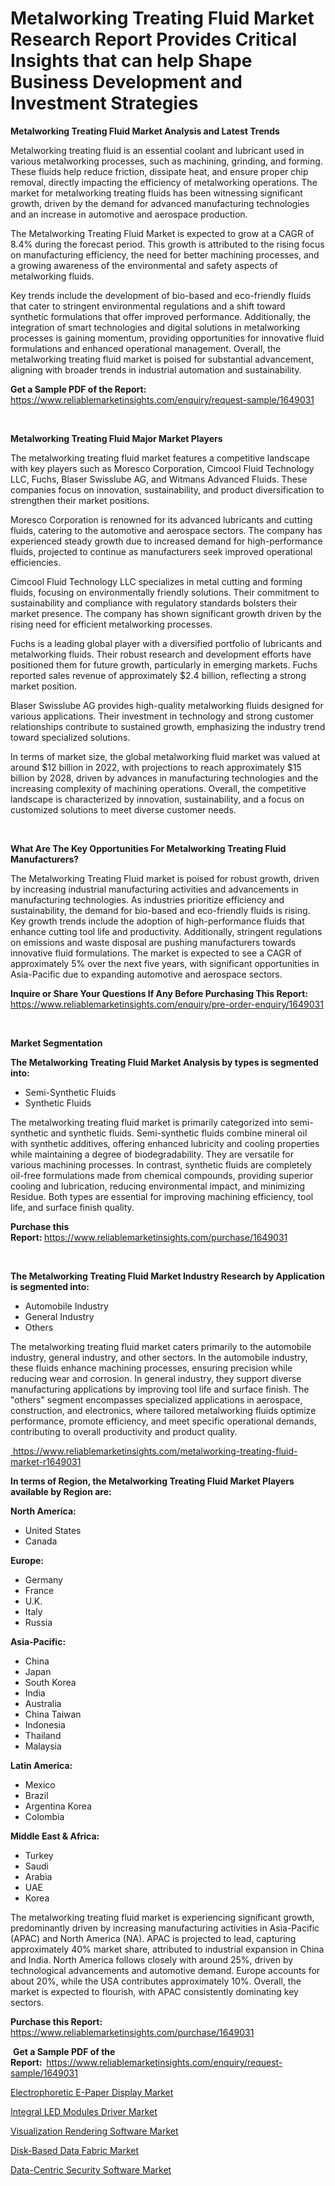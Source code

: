 <p><h1>Metalworking Treating Fluid Market Research Report Provides Critical Insights that can help Shape Business Development and Investment Strategies</h1></p><p><strong>Metalworking Treating Fluid Market Analysis and Latest Trends</strong></p>
<p><p>Metalworking treating fluid is an essential coolant and lubricant used in various metalworking processes, such as machining, grinding, and forming. These fluids help reduce friction, dissipate heat, and ensure proper chip removal, directly impacting the efficiency of metalworking operations. The market for metalworking treating fluids has been witnessing significant growth, driven by the demand for advanced manufacturing technologies and an increase in automotive and aerospace production. </p><p>The Metalworking Treating Fluid Market is expected to grow at a CAGR of 8.4% during the forecast period. This growth is attributed to the rising focus on manufacturing efficiency, the need for better machining processes, and a growing awareness of the environmental and safety aspects of metalworking fluids. </p><p>Key trends include the development of bio-based and eco-friendly fluids that cater to stringent environmental regulations and a shift toward synthetic formulations that offer improved performance. Additionally, the integration of smart technologies and digital solutions in metalworking processes is gaining momentum, providing opportunities for innovative fluid formulations and enhanced operational management. Overall, the metalworking treating fluid market is poised for substantial advancement, aligning with broader trends in industrial automation and sustainability.</p></p>
<p><strong>Get a Sample PDF of the Report:&nbsp;</strong> <a href="https://www.reliablemarketinsights.com/enquiry/request-sample/1649031?utm_campaign=1288&utm_medium=2&utm_source=Github&utm_content=ia&utm_term=15102024&utm_id=metalworking-treating-fluid">https://www.reliablemarketinsights.com/enquiry/request-sample/1649031</a></p>
<p>&nbsp;</p>
<p><strong>Metalworking Treating Fluid Major Market Players</strong></p>
<p><p>The metalworking treating fluid market features a competitive landscape with key players such as Moresco Corporation, Cimcool Fluid Technology LLC, Fuchs, Blaser Swisslube AG, and Witmans Advanced Fluids. These companies focus on innovation, sustainability, and product diversification to strengthen their market positions.</p><p>Moresco Corporation is renowned for its advanced lubricants and cutting fluids, catering to the automotive and aerospace sectors. The company has experienced steady growth due to increased demand for high-performance fluids, projected to continue as manufacturers seek improved operational efficiencies.</p><p>Cimcool Fluid Technology LLC specializes in metal cutting and forming fluids, focusing on environmentally friendly solutions. Their commitment to sustainability and compliance with regulatory standards bolsters their market presence. The company has shown significant growth driven by the rising need for efficient metalworking processes.</p><p>Fuchs is a leading global player with a diversified portfolio of lubricants and metalworking fluids. Their robust research and development efforts have positioned them for future growth, particularly in emerging markets. Fuchs reported sales revenue of approximately $2.4 billion, reflecting a strong market position.</p><p>Blaser Swisslube AG provides high-quality metalworking fluids designed for various applications. Their investment in technology and strong customer relationships contribute to sustained growth, emphasizing the industry trend toward specialized solutions.</p><p>In terms of market size, the global metalworking fluid market was valued at around $12 billion in 2022, with projections to reach approximately $15 billion by 2028, driven by advances in manufacturing technologies and the increasing complexity of machining operations. Overall, the competitive landscape is characterized by innovation, sustainability, and a focus on customized solutions to meet diverse customer needs.</p></p>
<p>&nbsp;</p>
<p><strong>What Are The Key Opportunities For Metalworking Treating Fluid Manufacturers?</strong></p>
<p><p>The Metalworking Treating Fluid market is poised for robust growth, driven by increasing industrial manufacturing activities and advancements in manufacturing technologies. As industries prioritize efficiency and sustainability, the demand for bio-based and eco-friendly fluids is rising. Key growth trends include the adoption of high-performance fluids that enhance cutting tool life and productivity. Additionally, stringent regulations on emissions and waste disposal are pushing manufacturers towards innovative fluid formulations. The market is expected to see a CAGR of approximately 5% over the next five years, with significant opportunities in Asia-Pacific due to expanding automotive and aerospace sectors.</p></p>
<p><strong>Inquire or Share Your Questions If Any Before Purchasing This Report:</strong> <a href="https://www.reliablemarketinsights.com/enquiry/pre-order-enquiry/1649031?utm_campaign=1288&utm_medium=2&utm_source=Github&utm_content=ia&utm_term=15102024&utm_id=metalworking-treating-fluid">https://www.reliablemarketinsights.com/enquiry/pre-order-enquiry/1649031</a></p>
<p>&nbsp;</p>
<p><strong>Market Segmentation</strong></p>
<p><strong>The Metalworking Treating Fluid Market Analysis by types is segmented into:</strong></p>
<p><ul><li>Semi-Synthetic Fluids</li><li>Synthetic Fluids</li></ul></p>
<p><p>The metalworking treating fluid market is primarily categorized into semi-synthetic and synthetic fluids. Semi-synthetic fluids combine mineral oil with synthetic additives, offering enhanced lubricity and cooling properties while maintaining a degree of biodegradability. They are versatile for various machining processes. In contrast, synthetic fluids are completely oil-free formulations made from chemical compounds, providing superior cooling and lubrication, reducing environmental impact, and minimizing Residue. Both types are essential for improving machining efficiency, tool life, and surface finish quality.</p></p>
<p><strong>Purchase this Report:&nbsp;</strong><a href="https://www.reliablemarketinsights.com/purchase/1649031?utm_campaign=1288&utm_medium=2&utm_source=Github&utm_content=ia&utm_term=15102024&utm_id=metalworking-treating-fluid">https://www.reliablemarketinsights.com/purchase/1649031</a></p>
<p>&nbsp;</p>
<p><strong>The Metalworking Treating Fluid Market Industry Research by Application is segmented into:</strong></p>
<p><ul><li>Automobile Industry</li><li>General Industry</li><li>Others</li></ul></p>
<p><p>The metalworking treating fluid market caters primarily to the automobile industry, general industry, and other sectors. In the automobile industry, these fluids enhance machining processes, ensuring precision while reducing wear and corrosion. In general industry, they support diverse manufacturing applications by improving tool life and surface finish. The "others" segment encompasses specialized applications in aerospace, construction, and electronics, where tailored metalworking fluids optimize performance, promote efficiency, and meet specific operational demands, contributing to overall productivity and product quality.</p></p>
<p><a href="https://www.reliablemarketinsights.com/metalworking-treating-fluid-market-r1649031?utm_campaign=1288&utm_medium=2&utm_source=Github&utm_content=ia&utm_term=15102024&utm_id=metalworking-treating-fluid">&nbsp;https://www.reliablemarketinsights.com/metalworking-treating-fluid-market-r1649031</a></p>
<p><strong>In terms of Region, the Metalworking Treating Fluid Market Players available by Region are:</strong></p>
<p>
    <p> <strong> North America: </strong>
        <ul>
            <li>United States</li>
            <li>Canada</li>
        </ul>
        </p> 
    <p> <strong> Europe: </strong>
        <ul>
            <li>Germany</li>
            <li>France</li>
            <li>U.K.</li>
            <li>Italy</li>
            <li>Russia</li>
        </ul>
        </p> 
    <p> <strong> Asia-Pacific: </strong>
        <ul>
            <li>China</li>
            <li>Japan</li>
            <li>South Korea</li>
            <li>India</li>
            <li>Australia</li>
            <li>China Taiwan</li>
            <li>Indonesia</li>
            <li>Thailand</li>
            <li>Malaysia</li>
        </ul>
        </p> 
    <p> <strong> Latin America: </strong>
        <ul>
            <li>Mexico</li>
            <li>Brazil</li>
            <li>Argentina Korea</li>
            <li>Colombia</li>
        </ul>
        </p> 
    <p> <strong> Middle East & Africa: </strong>
        <ul>
            <li>Turkey</li>
            <li>Saudi</li>
            <li>Arabia</li>
            <li>UAE</li>
            <li>Korea</li>
        </ul>
    </p>
    </p>
<p><p>The metalworking treating fluid market is experiencing significant growth, predominantly driven by increasing manufacturing activities in Asia-Pacific (APAC) and North America (NA). APAC is projected to lead, capturing approximately 40% market share, attributed to industrial expansion in China and India. North America follows closely with around 25%, driven by technological advancements and automotive demand. Europe accounts for about 20%, while the USA contributes approximately 10%. Overall, the market is expected to flourish, with APAC consistently dominating key sectors.</p></p>
<p><strong>Purchase this Report: </strong><a href="https://www.reliablemarketinsights.com/purchase/1649031?utm_campaign=1288&utm_medium=2&utm_source=Github&utm_content=ia&utm_term=15102024&utm_id=metalworking-treating-fluid">https://www.reliablemarketinsights.com/purchase/1649031</a></p>
<p>&nbsp;<strong>Get a Sample PDF of the Report:&nbsp;&nbsp;</strong><a href="https://www.reliablemarketinsights.com/enquiry/request-sample/1649031?utm_campaign=1288&utm_medium=2&utm_source=Github&utm_content=ia&utm_term=15102024&utm_id=metalworking-treating-fluid">https://www.reliablemarketinsights.com/enquiry/request-sample/1649031</a></p>
<p><strong></strong></p>
<p><p><a href="https://www.linkedin.com/pulse/global-electrophoretic-e-paper-display-market-focus-application-dnbde?trk=public_post_embed_feed-article-content&utm_campaign=1288&utm_medium=2&utm_source=Github&utm_content=ia&utm_term=15102024&utm_id=metalworking-treating-fluid">Electrophoretic E-Paper Display Market</a></p><p><a href="https://www.linkedin.com/pulse/global-integral-led-modules-driver-market-share-growth-amwte?trk=public_post_embed_feed-article-content&utm_campaign=1288&utm_medium=2&utm_source=Github&utm_content=ia&utm_term=15102024&utm_id=metalworking-treating-fluid">Integral LED Modules Driver Market</a></p><p><a href="https://www.linkedin.com/pulse/strategic-roadmap-global-visualization-rendering-software-crbve?trk=public_post_embed_feed-article-content&utm_campaign=1288&utm_medium=2&utm_source=Github&utm_content=ia&utm_term=15102024&utm_id=metalworking-treating-fluid">Visualization Rendering Software Market</a></p><p><a href="https://www.linkedin.com/pulse/disk-based-data-fabric-market-share-size-trends-industry-nv8fe?trk=public_post_embed_feed-article-content&utm_campaign=1288&utm_medium=2&utm_source=Github&utm_content=ia&utm_term=15102024&utm_id=metalworking-treating-fluid">Disk-Based Data Fabric Market</a></p><p><a href="https://www.linkedin.com/pulse/data-centric-security-software-market-evolution-key-trends-cobce?trk=public_post_embed_feed-article-content&utm_campaign=1288&utm_medium=2&utm_source=Github&utm_content=ia&utm_term=15102024&utm_id=metalworking-treating-fluid">Data-Centric Security Software Market</a></p></p>